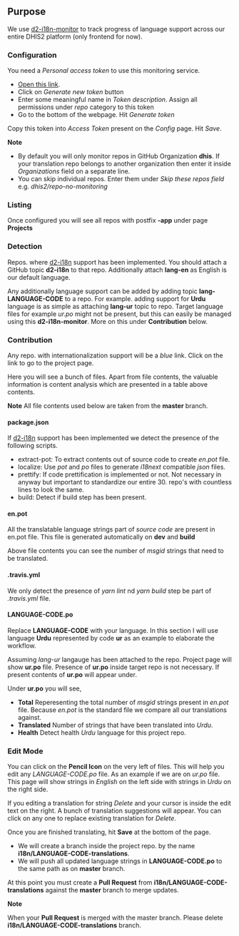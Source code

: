 ## Purpose
We use [d2-i18n-monitor](http://dhis2.github.io/d2-i18n-monitor/) to track progress of language support across our entire DHIS2 platform (only frontend for now).

### Configuration
You need a _Personal access token_ to use this monitoring service.

- [Open this link](https://github.com/settings/tokens).
- Click on *Generate new token* button
- Enter some meaningful name in *Token description*. Assign all permissions under *repo* category to this token
- Go to the bottom of the webpage. Hit *Generate token*

Copy this token into _Access Token_ present on the _Config_ page. Hit *Save*.

**Note**
- By default you will only monitor repos in GitHub Organization **dhis**. If your translation repo belongs to another organization then enter it inside *Organizations* field on a separate line.
- You can skip individual repos. Enter them under _Skip these repos field_ e.g. *dhis2/repo-no-monitoring*

### Listing
Once configured you will see all repos with postfix **-app** under page **Projects**


### Detection
Repos. where [d2-i18n](https://github.com/dhis2/d2-i18n) support has been implemented. You should attach a GitHub topic **d2-i18n** to that repo. Additionally attach **lang-en** as English is our default language.

Any additionally language support can be added by adding topic **lang-LANGUAGE-CODE** to a repo. For example. adding support for **Urdu** language is as simple as attaching **lang-ur** topic to repo. Target language files for example _ur.po_ might not be present, but this can easily be managed using this **d2-i18n-monitor**. More on this under **Contribution** below.

### Contribution
Any repo. with internationalization support will be a _blue_ link. Click on the link to go to the project page.

Here you will see a bunch of files. Apart from file contents, the valuable information is content analysis which are presented in a table above contents.

**Note**
All file contents used below are taken from the **master** branch.

#### package.json
If [d2-i18n](https://github.com/dhis2/d2-i18n) support has been implemented we detect the presence of the following scripts.

- extract-pot: To extract contents out of source code to create _en.pot_ file.
- localize: Use _pot_ and _po_ files to generate _i18next_ compatible _json_ files.
- prettify: If code prettification is implemented or not. Not necessary in anyway but important to standardize our entire 30. repo's with countless lines to look the same.
- build: Detect if build step has been present.

#### en.pot
All the translatable language strings part of _source code_ are present in en.pot file. This file is generated automatically on **dev** and **build**

Above file contents you can see the number of *msgid* strings that need to be translated.

#### .travis.yml
We only detect the presence of *yarn lint* nd *yarn build* step be part of _.travis.yml_ file.

#### LANGUAGE-CODE.po
Replace **LANGUAGE-CODE** with your language. In this section I will use language **Urdu** represented by code **ur** as an example to elaborate the workflow.

Assuming _lang-ur_ langauge has been attached to the repo. Project page will show **ur.po** file. Presence of **ur.po** inside target repo is not necessary. If present contents of **ur.po** will appear under.

Under **ur.po** you will see,
- **Total** Reperesenting the total number of _msgid_ strings present in _en.pot_ file. Because _en.pot_ is the standard file we compare all our translations against.
- **Translated** Number of strings that have been translated into _Urdu_.
- **Health** Detect health _Urdu_ language for this project repo.

### Edit Mode
You can click on the **Pencil Icon** on the very left of files. This will help you edit any _LANGUAGE-CODE.po_ file. As an example if we are on _ur.po_ file. This page will show strings in _English_ on the left side with strings in _Urdu_ on the right side.

If you editing a translation for string *Delete* and your cursor is inside the edit text on the right. A bunch of translation suggestions will appear. You can click on any one to replace existing translation for *Delete*.

Once you are finished translating, hit **Save** at the bottom of the page.

- We will create a branch inside the project repo. by the name **i18n/LANGUAGE-CODE-translations**.
- We will push all updated language strings in **LANGUAGE-CODE.po** to the same path as on **master** branch.

At this point you must create a **Pull Request** from **i18n/LANGUAGE-CODE-translations** against the **master** branch to merge updates. 


**Note**

When your **Pull Request** is merged with the master branch. Please delete **i18n/LANGUAGE-CODE-translations** branch.
